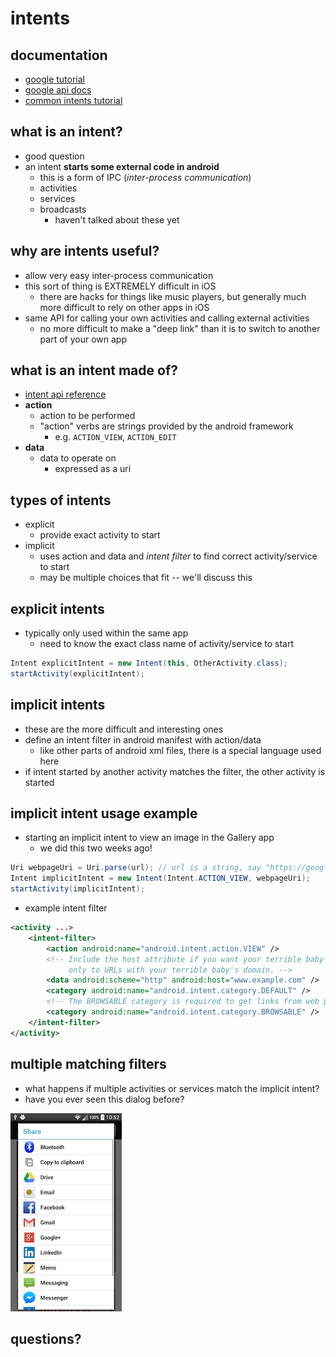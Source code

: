 intents
=======

## documentation
- [google tutorial](https://developer.android.com/guide/components/intents-filters.html)
- [google api docs](https://developer.android.com/reference/android/content/Intent.html)
- [common intents tutorial](https://developer.android.com/guide/components/intents-common.html)

## what is an intent?
- good question
- an intent **starts some external code in android**
    - this is a form of IPC (*inter-process communication*)
    - activities
    - services
    - broadcasts
        - haven't talked about these yet

## why are intents useful?
- allow very easy inter-process communication
- this sort of thing is EXTREMELY difficult in iOS
    - there are hacks for things like music players, but generally much more difficult to rely on other apps in iOS
- same API for calling your own activities and calling external activities
    - no more difficult to make a "deep link" than it is to switch to another part of your own app

## what is an intent made of?

- [intent api reference](https://developer.android.com/reference/android/content/Intent.html)
- **action**
    - action to be performed
    - "action" verbs are strings provided by the android framework
        - e.g. `ACTION_VIEW`, `ACTION_EDIT`
- **data**
    - data to operate on
        - expressed as a uri

## types of intents
- explicit
    - provide exact activity to start
- implicit
    - uses action and data and *intent filter* to find correct activity/service to start
    - may be multiple choices that fit -- we'll discuss this

## explicit intents
- typically only used within the same app
    - need to know the exact class name of activity/service to start

``` java
Intent explicitIntent = new Intent(this, OtherActivity.class);
startActivity(explicitIntent);
```

## implicit intents
- these are the more difficult and interesting ones
- define an intent filter in android manifest with action/data
    - like other parts of android xml files, there is a special language used here
- if intent started by another activity matches the filter, the other activity is started

## implicit intent usage example
- starting an implicit intent to view an image in the Gallery app
    - we did this two weeks ago!

``` java
Uri webpageUri = Uri.parse(url); // url is a string, say "https://google.com"
Intent implicitIntent = new Intent(Intent.ACTION_VIEW, webpageUri);
startActivity(implicitIntent);
```

- example intent filter

``` xml
<activity ...>
    <intent-filter>
        <action android:name="android.intent.action.VIEW" />
        <!-- Include the host attribute if you want your terrible baby to respond
             only to URLs with your terrible baby's domain. -->
        <data android:scheme="http" android:host="www.example.com" />
        <category android:name="android.intent.category.DEFAULT" />
        <!-- The BROWSABLE category is required to get links from web pages. -->
        <category android:name="android.intent.category.BROWSABLE" />
    </intent-filter>
</activity>
```

## multiple matching filters
- what happens if multiple activities or services match the implicit intent?
- have you ever seen this dialog before?

![share dialog](ShareDialog.png)

## questions?
